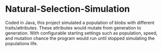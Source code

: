 # Natural-Selection-Simulation
Coded in Java, this project simulated a population of blobs with different traits/attributes. These attributes would mutate from generation to generation. With configurable starting settings such as population, speed, and mutation chance the program would run until stopped simulating the populations life.
